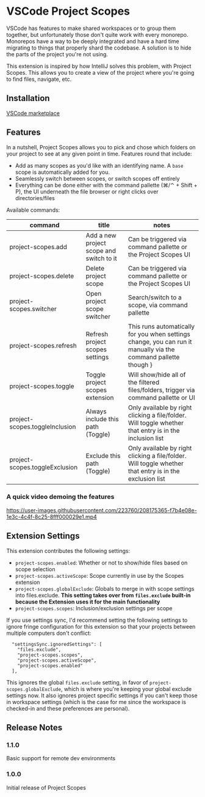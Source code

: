 # VSCode Project Scopes

VSCode has features to make shared workspaces or to group them together, but unfortunately those don't quite work with every monorepo. Monorepos have a way to be deeply integrated and have a hard time migrating to things that properly shard the codebase. A solution is to hide the parts of the project you're not using.

This extension is inspired by how IntelliJ solves this problem, with Project Scopes. This allows you to create a view of the project where you're going to find files, navigate, etc.

## Installation

[VSCode marketplace](https://marketplace.visualstudio.com/items?itemName=cfcluan.project-scopes&ssr=false)

## Features

In a nutshell, Project Scopes allows you to pick and chose which folders on your project to see at any given point in time. Features round that include:
  - Add as many scopes as you'd like with an identifying name. A `base` scope is automatically added for you.
  - Seamlessly switch between scopes, or switch scopes off entirely
  - Everything can be done either with the command pallette (⌘/⌃ + Shift + P), the UI underneath the file browser or right clicks over directories/files

Available commands:

| command | title | notes |
| ------- | ----- | ------ |
| project-scopes.add | Add a new project scope and switch to it | Can be triggered via command pallette or the Project Scopes UI |
| project-scopes.delete | Delete project scope | Can be triggered via command pallette or the Project Scopes UI |
| project-scopes.switcher | Open project scope switcher | Search/switch to a scope, via command pallette |
| project-scopes.refresh | Refresh project scopes settings | This runs automatically for you when settings change, you can run it manually via the command pallette though }|
| project-scopes.toggle | Toggle project scopes extension | Will show/hide all of the filtered files/folders, trigger via command pallette or UI |
| project-scopes.toggleInclusion | Always include this path (Toggle) | Only available  by right clicking a file/folder. Will toggle whether that entry is in the inclusion list |
| project-scopes.toggleExclusion | Exclude this path (Toggle) | Only available  by right clicking a file/folder. Will toggle whether that entry is in the exclusion list |

### A quick video demoing the features

https://user-images.githubusercontent.com/223760/208175365-f7b4e08e-1e3c-4c4f-8c25-8fff000029e1.mp4


## Extension Settings

This extension contributes the following settings:

  - `project-scopes.enabled`: Whether or not to show/hide files based on scope selection
  - `project-scopes.activeScope`: Scope currently in use by the Scopes extension
  - `project-scopes.globalExclude`: Globals to merge in with scope settings into files.exclude. **This setting takes over from `files.exclude` built-in because the Extension uses it for the main functionality**
  - `project-scopes.scopes`: Inclusion/exclusion settings per scope

If you use settings sync, I'd recommend setting the following settings to ignore fringe configuration for this extension so that your projects between multiple computers don't conflict:

```
  "settingsSync.ignoredSettings": [
    "files.exclude",
    "project-scopes.scopes",
    "project-scopes.activeScope",
    "project-scopes.enabled"
  ],
```

This ignores the global `files.exclude` setting, in favor of `project-scopes.globalExclude`, which is where you're keeping your global exclude settings now. It also ignores project specific settings if you can't keep those in workspace settings (which is the case for me since the workspace is checked-in and these preferences are personal).

## Release Notes

### 1.1.0
Basic support for remote dev environments

### 1.0.0

Initial release of Project Scopes
